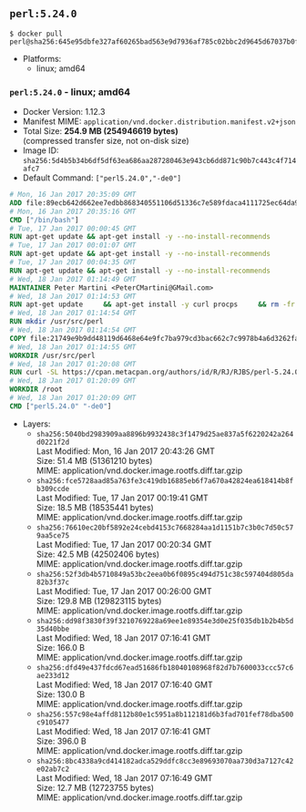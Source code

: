 ## `perl:5.24.0`

```console
$ docker pull perl@sha256:645e95dbfe327af60265bad563e9d7936af785c02bbc2d9645d67037b0fc5aa7
```

-	Platforms:
	-	linux; amd64

### `perl:5.24.0` - linux; amd64

-	Docker Version: 1.12.3
-	Manifest MIME: `application/vnd.docker.distribution.manifest.v2+json`
-	Total Size: **254.9 MB (254946619 bytes)**  
	(compressed transfer size, not on-disk size)
-	Image ID: `sha256:5d4b5b34b6df5df63ea686aa287280463e943cb6dd871c90b7c443c4f714afc7`
-	Default Command: `["perl5.24.0","-de0"]`

```dockerfile
# Mon, 16 Jan 2017 20:35:09 GMT
ADD file:89ecb642d662ee7edbb868340551106d51336c7e589fdaca4111725ec64da957 in / 
# Mon, 16 Jan 2017 20:35:16 GMT
CMD ["/bin/bash"]
# Tue, 17 Jan 2017 00:00:45 GMT
RUN apt-get update && apt-get install -y --no-install-recommends 		ca-certificates 		curl 		wget 	&& rm -rf /var/lib/apt/lists/*
# Tue, 17 Jan 2017 00:01:07 GMT
RUN apt-get update && apt-get install -y --no-install-recommends 		bzr 		git 		mercurial 		openssh-client 		subversion 				procps 	&& rm -rf /var/lib/apt/lists/*
# Tue, 17 Jan 2017 00:04:35 GMT
RUN apt-get update && apt-get install -y --no-install-recommends 		autoconf 		automake 		bzip2 		file 		g++ 		gcc 		imagemagick 		libbz2-dev 		libc6-dev 		libcurl4-openssl-dev 		libdb-dev 		libevent-dev 		libffi-dev 		libgdbm-dev 		libgeoip-dev 		libglib2.0-dev 		libjpeg-dev 		libkrb5-dev 		liblzma-dev 		libmagickcore-dev 		libmagickwand-dev 		libmysqlclient-dev 		libncurses-dev 		libpng-dev 		libpq-dev 		libreadline-dev 		libsqlite3-dev 		libssl-dev 		libtool 		libwebp-dev 		libxml2-dev 		libxslt-dev 		libyaml-dev 		make 		patch 		xz-utils 		zlib1g-dev 	&& rm -rf /var/lib/apt/lists/*
# Wed, 18 Jan 2017 01:14:49 GMT
MAINTAINER Peter Martini <PeterCMartini@GMail.com>
# Wed, 18 Jan 2017 01:14:53 GMT
RUN apt-get update     && apt-get install -y curl procps     && rm -fr /var/lib/apt/lists/*
# Wed, 18 Jan 2017 01:14:54 GMT
RUN mkdir /usr/src/perl
# Wed, 18 Jan 2017 01:14:54 GMT
COPY file:21749e9b9dd48119d6468e64e9fc7ba979cd3bac662c7c9978b4a6d3262fa809 in /usr/src/perl/ 
# Wed, 18 Jan 2017 01:14:55 GMT
WORKDIR /usr/src/perl
# Wed, 18 Jan 2017 01:20:08 GMT
RUN curl -SL https://cpan.metacpan.org/authors/id/R/RJ/RJBS/perl-5.24.0.tar.bz2 -o perl-5.24.0.tar.bz2     && echo '298fa605138c1a00dab95643130ae0edab369b4d *perl-5.24.0.tar.bz2' | sha1sum -c -     && tar --strip-components=1 -xjf perl-5.24.0.tar.bz2 -C /usr/src/perl     && rm perl-5.24.0.tar.bz2     && cat *.patch | patch -p1     && ./Configure -Duse64bitall -Duseshrplib  -des     && make -j$(nproc)     && TEST_JOBS=$(nproc) make test_harness     && make install     && cd /usr/src     && curl -LO https://raw.githubusercontent.com/miyagawa/cpanminus/master/cpanm     && chmod +x cpanm     && ./cpanm App::cpanminus     && rm -fr ./cpanm /root/.cpanm /usr/src/perl /tmp/*
# Wed, 18 Jan 2017 01:20:09 GMT
WORKDIR /root
# Wed, 18 Jan 2017 01:20:09 GMT
CMD ["perl5.24.0" "-de0"]
```

-	Layers:
	-	`sha256:5040bd2983909aa8896b9932438c3f1479d25ae837a5f6220242a264d0221f2d`  
		Last Modified: Mon, 16 Jan 2017 20:43:26 GMT  
		Size: 51.4 MB (51361210 bytes)  
		MIME: application/vnd.docker.image.rootfs.diff.tar.gzip
	-	`sha256:fce5728aad85a763fe3c419db16885eb6f7a670a42824ea618414b8fb309ccde`  
		Last Modified: Tue, 17 Jan 2017 00:19:41 GMT  
		Size: 18.5 MB (18535441 bytes)  
		MIME: application/vnd.docker.image.rootfs.diff.tar.gzip
	-	`sha256:76610ec20bf5892e24cebd4153c7668284aa1d1151b7c3b0c7d50c579aa5ce75`  
		Last Modified: Tue, 17 Jan 2017 00:20:34 GMT  
		Size: 42.5 MB (42502406 bytes)  
		MIME: application/vnd.docker.image.rootfs.diff.tar.gzip
	-	`sha256:52f3db4b5710849a53bc2eea0b6f0895c494d751c38c597404d805da82b3f37c`  
		Last Modified: Tue, 17 Jan 2017 00:26:00 GMT  
		Size: 129.8 MB (129823115 bytes)  
		MIME: application/vnd.docker.image.rootfs.diff.tar.gzip
	-	`sha256:dd98f3830f39f3210769228a69ee1e89354e3d0e25f035db1b2b4b5d35d40bbe`  
		Last Modified: Wed, 18 Jan 2017 07:16:41 GMT  
		Size: 166.0 B  
		MIME: application/vnd.docker.image.rootfs.diff.tar.gzip
	-	`sha256:dfd49e437fdcd67ead51686fb18040108968f82d7b7600033ccc57c6ae233d12`  
		Last Modified: Wed, 18 Jan 2017 07:16:40 GMT  
		Size: 130.0 B  
		MIME: application/vnd.docker.image.rootfs.diff.tar.gzip
	-	`sha256:557c98e4affd8112b80e1c5951a8b112181d6b3fad701fef78dba500c9105477`  
		Last Modified: Wed, 18 Jan 2017 07:16:41 GMT  
		Size: 396.0 B  
		MIME: application/vnd.docker.image.rootfs.diff.tar.gzip
	-	`sha256:8bc4338a9cd414182adca529ddfc8cc3e89693070aa730d3a7127c42e02ab7c2`  
		Last Modified: Wed, 18 Jan 2017 07:16:49 GMT  
		Size: 12.7 MB (12723755 bytes)  
		MIME: application/vnd.docker.image.rootfs.diff.tar.gzip
